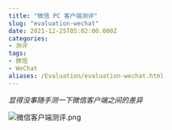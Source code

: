 ```yaml
---
title: "微信 PC 客户端测评"
slug: "evaluation-wechat"
date: 2021-12-25T05:02:00.000Z
categories:
- 测评
tags:
- 微信
- WeChat
aliases: /Evaluation/evaluation-wechat.html
---
```


  *显得没事随手测一下微信客户端之间的差异*

![微信客户端测评.png][1]


  [1]: https://blog.inetech.fun/usr/uploads/2021/12/1822632573.png
